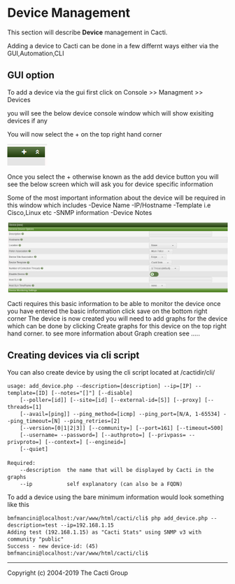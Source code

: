 # Device Management

This section will describe **Device** management in Cacti.

Adding a device to Cacti can be done in a few differnt ways  either via the GUI,Automation,CLI

## GUI option

To add a device via the gui first click on Console >> Managment >> Devices

you will see the below device console window which will show exisiting devices if any

You will now select the + on the top right hand corner

![Add Device Button](images/add_device_button.png)

Once you select the + otherwise known as the add device button you will see the below screen which will ask you for device specific information

Some of the most important information about the device will be required in this window which includes
-Device Name
-IP/Hostname
-Template i.e Cisco,Linux etc
-SNMP information
-Device Notes

![Add Device Info Screen](images/Add_Device_screen.png)

Cacti requires this basic information to be able to monitor the device once you have entered the basic information click save on the bottom right corner
The device is now created you will need to add graphs for the device  which can be done by clicking Create graphs for this device on the top right hand corner.
to see more information about Graph creation see .....

## Creating devices via cli script

You can also create device by using the cli script located at /cactidir/cli/

```console
usage: add_device.php --description=[description] --ip=[IP] --template=[ID] [--notes="[]"] [--disable]
    [--poller=[id]] [--site=[id] [--external-id=[S]] [--proxy] [--threads=[1]
    [--avail=[ping]] --ping_method=[icmp] --ping_port=[N/A, 1-65534] --ping_timeout=[N] --ping_retries=[2]
    [--version=[0|1|2|3]] [--community=] [--port=161] [--timeout=500]
    [--username= --password=] [--authproto=] [--privpass= --privproto=] [--context=] [--engineid=]
    [--quiet]

Required:
    --description  the name that will be displayed by Cacti in the graphs
    --ip           self explanatory (can also be a FQDN)
```

To add a device using the bare minimum information would look something like this

```console
bmfmancini@localhost:/var/www/html/cacti/cli$ php add_device.php --description=test --ip=192.168.1.15
Adding test (192.168.1.15) as "Cacti Stats" using SNMP v3 with community "public"
Success - new device-id: (45)
bmfmancini@localhost:/var/www/html/cacti/cli$
```

---
Copyright (c) 2004-2019 The Cacti Group
